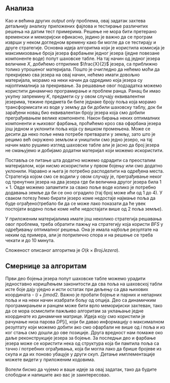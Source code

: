 ## Анализа

Као и већина других _output only_ проблема, овај задатак захтева детаљнију анализу приложених фајлова и тестирање различитих решења на датим тест примерима. Решење не мора бити претерано временски и меморијски ефикасно, једино је важно да се програм изврши у неком догледном времену како би могле да се тестирају и друге стратегије. Основна идеја алгоритма који је користила комисија је максимизовање броја језера фарбањем једног језера (једне повезане компоненте воде) попут шаховске табле. На тај начин од једног језера величине $X$, добићемо отприлике $\frac{X}{2}$ језера, са приближно толико утрошеног материјала. Пошто је очигледно да нећемо моћи да прекријемо сва језера на овај начин, нећемо имати довољно материјала, морамо на неки начин да одредимо која језера су најоптималнија за прекривање. За решавање овог подзадатка можемо користити динамичко програмирање и проблем ранца. Ранац би имао укупну запремину $K$, предмети су у овом случају еквивалентни језерима, тежине предмета би биле једнаке броју поља која морамо трансформисати из воде у земљу да би добили шаховску таблу, док би зарађени новац био еквивалентан броју језера која смо добили преграђивањем велике компоненте. Након бирања неких оптималних компоненти и њиховог фарбања, проћићемо кроз сва офарбана језера још једном и уклонити поља која су вишком промењена. Може се десити да неко поље нема потребе претварати у земљу, зато што је рецимо већ окружено земљом и уништили смо једно језеро, на тај начин мало рушимо изглед шаховске табле али је јасно да број језера не смањујемо и добијамо додатни материјал који можемо искористити.

Поставља се питање шта додатно можемо одрадити са преосталим материјалом, који нисмо искористили у првом бојењу или смо додатно уклонили. Наравно и њега је потребно расподелити на одређена места. Стратегија којом смо се водили у овом случају је, преграђивање неког од тренутних језера на два језера где би величина другог језера била $1 \times 1$. Овде можемо запамтити за свако поље воде колико је потребно додавања земље да би се оно оградило (тај број може ићи од $1$ до $4$). У сваком потезу ћемо бирати језеро коме недостаје најмање поља да буде ограђено(требало би да се може лако показати да ће увек постојати водено поље коме неће недостајати више од $2$ поља земље). 

У приложеним материјалима имате још неколико стратегија решавања овог проблема, треба обратити пажњу на стратегију која користи _BFS_ у одређивању оптималног решења. Она је имала најбоље резултате на неким од примера, али је поприлично спора и на решење се треба чекати и до $10$ минута.

Сложеност описаног алгоритма је $O(k \times BrojJezera)$.

## Смернице за алгоритам

Први део бојења језера попут шаховске табле можемо урадити једноставно коришћењем законитости да сва поља на шаховској табли исте боје дају уједно и исти остатак при дељењу са два њихових координата - $(i+j) mod 2$. Важно је пробати бојење и парних и непарних поља и на неки начин изабрати бољу од опција. Део са динамичким програмирањем и ранцем може бити врло меморијиски захтеван, тако да се мора осмислити пажљиво алгоритам за уклањање једне координате из динамичке матрице. Идеја коју смо користили је рачунање низа парова $DP[i]$, који би давао информацију о максималном резултату који можемо добити ако смо офарбали не више од $i$ поља и из ког стања смо дошли до ове позиције. Друга вредност нам помаже око даље реконструкције језера за бојење. За последњи део и фарбање језера може се користити нека од структура која би памтила поља са тачно $i$ потребних ограђивања, која би могла лако да брише бројеве из скупа и да их поново убацује у други скуп. Детање имплементације можете видети у приложеним кодовима.

Волели бисмо да чујемо и ваше идеје за овај задатак, тако да будите слободни и напишите ако вас је заинтересовао.
